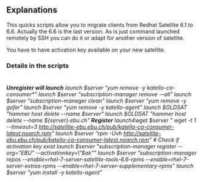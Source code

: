 
## Explanations 
This quicks scripts allow you to migrate clients from Redhat Satellite 6.1 to 6.6.
Actually the 6.6 is the last version. 
As is just command launched remotely by SSH you can do it or adapt for another version of satellite. 

You have to have activation key available on your new satellite. 

### Details in the scripts
#
***Unregister will launch** 
	launch $server "yum remove -y katello-ca-consumer\*"
	launch $server "subscription-manager remove -–all"
	launch $server "subscription-manager clean"
	launch $server "yum remove -y gofer"
	launch $server "yum remove -y katello-agent"
	launch $OLDSAT "hammer host delete --name $server"
	launch $OLDSAT "hammer host delete --name ${server}.ebu.ch"
**Register**
	launch4wget $server " wget -t 1 --timeout=3 http://satellite-ebu.ebu.ch/pub/katello-ca-consumer-latest.noarch.rpm"
	launch $server "rpm -Uvh http://satellite-ebu.ebu.ch/pub/katello-ca-consumer-latest.noarch.rpm"
	# Check if activation key exist
	launch $server "subscription-manager register --org="EBU" --activationkey=\"$ak\""
	launch $server "subscription-manager repos --enable=rhel-7-server-satellite-tools-6.6-rpms --enable=rhel-7-server-extras-rpms --enable=rhel-7-server-supplementary-rpms"
	launch $server "yum install -y katello-agent"*
